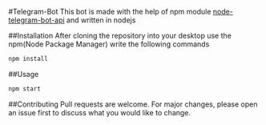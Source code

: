 #Telegram-Bot
This bot is made with the help of npm module [node-telegram-bot-api](https://www.npmjs.com/package/node-telegram-bot-api) and written in nodejs

##Installation
After cloning the repository into your desktop
use the npm(Node Package Manager) write the following commands

```bash
npm install
```

##Usage

```bash
npm start
```

##Contributing
Pull requests are welcome. For major changes, please open an issue first to discuss what you would like to change.
